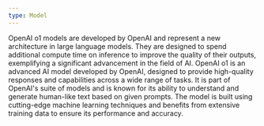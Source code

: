 ```yaml
---
type: Model
---
```


OpenAI o1 models are developed by OpenAI and represent a new architecture in large language models. They are designed to spend additional compute time on inference to improve the quality of their outputs, exemplifying a significant advancement in the field of AI. OpenAI o1 is an advanced AI model developed by OpenAI, designed to provide high-quality responses and capabilities across a wide range of tasks. It is part of OpenAI's suite of models and is known for its ability to understand and generate human-like text based on given prompts. The model is built using cutting-edge machine learning techniques and benefits from extensive training data to ensure its performance and accuracy.